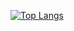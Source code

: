 [![Top Langs](https://github-readme-stats.vercel.app/api/top-langs/?username=devopvoid&layout=compact)](https://github.com/anuraghazra/github-readme-stats)
